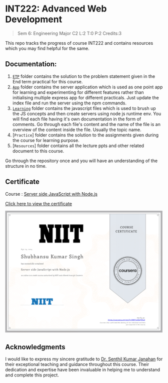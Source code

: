 # INT222: Advanced Web Development

> Sem 6: Engineering Major C2
>  L:2   T:0   P:2    Credits:3  

This repo tracks the progress of course INT222 and contains resources which you may find helpful for the same.

## Documentation: 

1. [`ETP`](./ETP/) folder contains the solution to the problem statement given in the End term practical for this course.
2. [`App`](./app/) folder contains the server application which is used as one point app for learning and experimenting for different features rather than initialising multiple express app for different practicals. Just update the index file and run the server using the npm commands.
3. [`Learning`](./Learnings/) folder contains the javascript files which is used to brush up the JS concepts and then create servers using node js runtime env. You will find each file having it's own documentation in the form of comments. Go through each file's content and the name of the file is an overview of the content inside the file. Usually the topic name.
4. [`Practice`] folder contains the solution to the assignments given during the course for learning purpose.
5. [`Resources`] folder contains all the lecture ppts and other related document to this course.

Go through the repository once and you will have an understanding of the structure in no time. 

## Certificate 
Course : [Server side JavaScript with Node.js](https://www.coursera.org/learn/server-side-javascript-with-nodejs)

[Click here to view the certificate](./Coursera%20KMP724GQ95L4%20-%20Server%20Side%20JavaScript%20with%20NodeJS.pdf)

![certificate](certificate.png)

## Acknowledgments

I would like to express my sincere gratitude to [Dr. Senthil Kumar Janahan](https://www.linkedin.com/in/dr-senthil-kumar-janahan-511b5353/?originalSubdomain=in) for their exceptional teaching and guidance throughout this course. Their dedication and expertise have been invaluable in helping me to understand and complete this project.